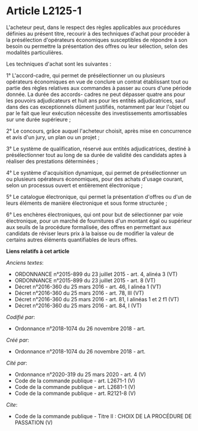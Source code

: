 # Article L2125-1

L'acheteur peut, dans le respect des règles applicables aux procédures définies au présent titre, recourir à des techniques
d'achat pour procéder à la présélection d'opérateurs économiques susceptibles de répondre à son besoin ou permettre la
présentation des offres ou leur sélection, selon des modalités particulières. 

Les techniques d'achat sont les suivantes : 

1° L'accord-cadre, qui permet de présélectionner un ou plusieurs opérateurs économiques en vue de conclure un contrat
établissant tout ou partie des règles relatives aux commandes à passer au cours d'une période donnée. La durée des accords-
cadres ne peut dépasser quatre ans pour les pouvoirs adjudicateurs et huit ans pour les entités adjudicatrices, sauf dans des
cas exceptionnels dûment justifiés, notamment par leur l'objet ou par le fait que leur exécution nécessite des
investissements amortissables sur une durée supérieure ; 

2° Le concours, grâce auquel l'acheteur choisit, après mise en concurrence et avis d'un jury, un plan ou un projet ; 

3° Le système de qualification, réservé aux entités adjudicatrices, destiné à présélectionner tout au long de sa durée de
validité des candidats aptes à réaliser des prestations déterminées ; 

4° Le système d'acquisition dynamique, qui permet de présélectionner un ou plusieurs opérateurs économiques, pour des achats
d'usage courant, selon un processus ouvert et entièrement électronique ; 

5° Le catalogue électronique, qui permet la présentation d'offres ou d'un de leurs éléments de manière électronique et sous
forme structurée ; 

6° Les enchères électroniques, qui ont pour but de sélectionner par voie électronique, pour un marché de fournitures d'un
montant égal ou supérieur aux seuils de la procédure formalisée, des offres en permettant aux candidats de réviser leurs prix
à la baisse ou de modifier la valeur de certains autres éléments quantifiables de leurs offres.

**Liens relatifs à cet article**

_Anciens textes_:

  - ORDONNANCE n°2015-899 du 23 juillet 2015 - art. 4, alinéa 3 (VT)
  - ORDONNANCE n°2015-899 du 23 juillet 2015 - art. 8 (VT)
  - Décret n°2016-360 du 25 mars 2016 - art. 46, I alinéa 1 (VT)
  - Décret n°2016-360 du 25 mars 2016 - art. 78, III (VT)
  - Décret n°2016-360 du 25 mars 2016 - art. 81, I alinéas 1 et 2 f1 (VT)
  - Décret n°2016-360 du 25 mars 2016 - art. 84, I (VT)

_Codifié par_:

  - Ordonnance n°2018-1074 du 26 novembre 2018 - art.

_Créé par_:

  - Ordonnance n°2018-1074 du 26 novembre 2018 - art.

_Cité par_:

  - Ordonnance n°2020-319 du 25 mars 2020 - art. 4 (V)
  - Code de la commande publique - art. L2671-1 (V)
  - Code de la commande publique - art. L2681-1 (V)
  - Code de la commande publique - art. R2121-8 (V)

_Cite_:

  - Code de la commande publique -  Titre II : CHOIX DE LA PROCÉDURE DE PASSATION (V)

